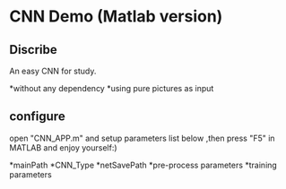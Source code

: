 CNN Demo (Matlab version)
=========================

## Discribe
An easy CNN for study.

*without any dependency
*using pure pictures as input


## configure
open "CNN_APP.m" and setup parameters list below ,then press "F5" in MATLAB and enjoy yourself:)

*mainPath
*CNN_Type
*netSavePath
*pre-process parameters
*training parameters